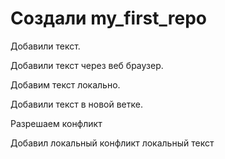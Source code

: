 # Создали my_first_repo

Добавили текст.

Добавили текст через веб браузер.

Добавим текст локально.

Добавили текст в новой ветке.

Разрешаем конфликт
 
Добавил локальный конфликт локальный текст
 
